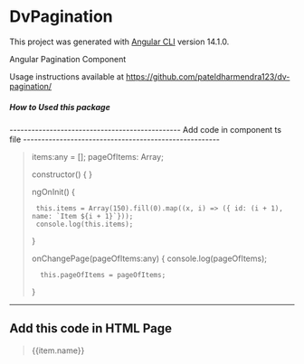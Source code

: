 # DvPagination

This project was generated with [Angular CLI](https://github.com/angular/angular-cli) version 14.1.0.

Angular Pagination Component

Usage instructions available at https://github.com/pateldharmendra123/dv-pagination/

<h5>How to Used this package</h5>
-----------------------------------------------
Add code in component ts file
------------------------------------------------------

> items:any = [];
> pageOfItems: Array<any>;
> 
> constructor() { }
> 
> ngOnInit() {
>     
>      this.items = Array(150).fill(0).map((x, i) => ({ id: (i + 1), name: `Item ${i + 1}`}));
>      console.log(this.items);
>  }
> 
>   onChangePage(pageOfItems:any) { 
>       console.log(pageOfItems);
>       
>       this.pageOfItems = pageOfItems;
>   }
  
  -------------------------------------------
  Add this code in HTML Page
  -----------------------------------------

>   <div class="text-center">
>       <div *ngFor="let item of pageOfItems">{{item.name}}</div>
>   </div>
>   <div class="text-center"> 
>       <dv-pagination [items]="items" (changePage)="onChangePage($event)"></dv-pagination>  
>   </div> 

